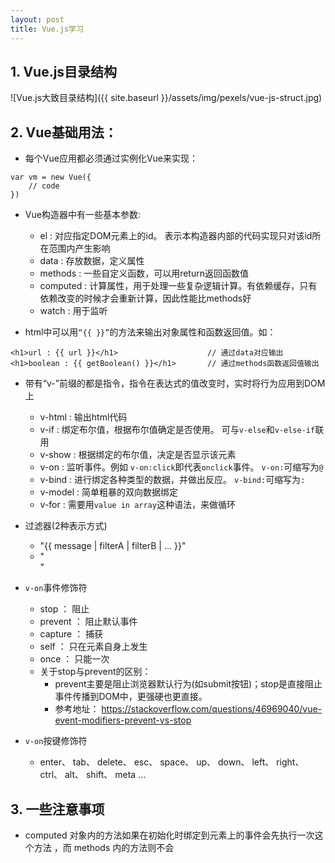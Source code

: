 ```yaml
---
layout: post
title: Vue.js学习
---
```


## 1. Vue.js目录结构
  ![Vue.js大致目录结构]({{ site.baseurl }}/assets/img/pexels/vue-js-struct.jpg)

## 2. Vue基础用法：
- 每个Vue应用都必须通过实例化Vue来实现：
```
var vm = new Vue({
	// code
})
```
- Vue构造器中有一些基本参数:
	- el : 对应指定DOM元素上的id。 表示本构造器内部的代码实现只对该id所在范围内产生影响
	- data : 存放数据，定义属性
	- methods : 一些自定义函数，可以用return返回函数值
	- computed : 计算属性，用于处理一些复杂逻辑计算。有依赖缓存，只有依赖改变的时候才会重新计算，因此性能比methods好
	- watch : 用于监听

- html中可以用`“{{ }}”`的方法来输出对象属性和函数返回值。如：
```
<h1>url : {{ url }}</h1>					// 通过data对应输出
<h1>boolean : {{ getBoolean() }}</h1>		// 通过methods函数返回值输出
```

- 带有“v-”前缀的都是指令，指令在表达式的值改变时，实时将行为应用到DOM上
	- v-html : 输出html代码
	- v-if : 绑定布尔值，根据布尔值确定是否使用。 可与```v-else```和```v-else-if```联用
	- v-show : 根据绑定的布尔值，决定是否显示该元素
	- v-on : 监听事件。例如 ```v-on:click```即代表```onclick```事件。 ```v-on:```可缩写为```@```
	- v-bind : 进行绑定各种类型的数据，并做出反应。 ```v-bind:```可缩写为```:```
	- v-model : 简单粗暴的双向数据绑定
	- v-for : 需要用```value in array```这种语法，来做循环

- 过滤器(2种表示方式)
	- "{{ message | filterA | filterB | ... }}"
	- "<div :id="rawId | idFilter"></div>"

- ```v-on```事件修饰符
	- stop		： 阻止
	- prevent	： 阻止默认事件
	- capture	： 捕获
	- self		： 只在元素自身上发生
	- once		： 只能一次
	- 关于stop与prevent的区别： 
		- prevent主要是阻止浏览器默认行为(如submit按钮)；stop是直接阻止事件传播到DOM中，更强硬也更直接。
		- 参考地址： https://stackoverflow.com/questions/46969040/vue-event-modifiers-prevent-vs-stop

- ```v-on```按键修饰符
	- enter、 tab、 delete、 esc、 space、 up、 down、 left、 right、 ctrl、 alt、 shift、 meta ...

## 3. 一些注意事项
- computed 对象内的方法如果在初始化时绑定到元素上的事件会先执行一次这个方法 ，而 methods 内的方法则不会

